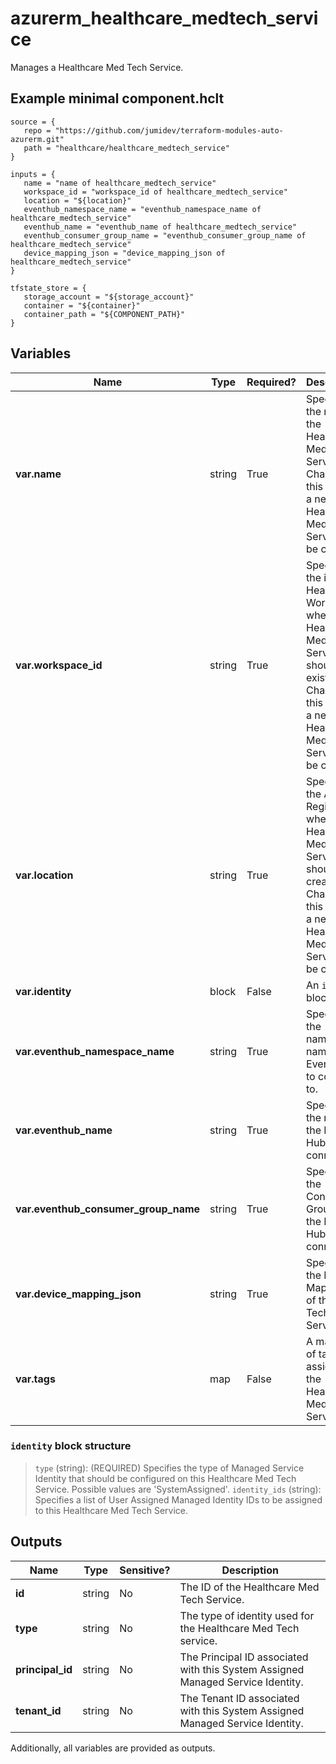 # azurerm_healthcare_medtech_service

Manages a Healthcare Med Tech Service.

## Example minimal component.hclt

```hcl
source = {
   repo = "https://github.com/jumidev/terraform-modules-auto-azurerm.git" 
   path = "healthcare/healthcare_medtech_service" 
}

inputs = {
   name = "name of healthcare_medtech_service" 
   workspace_id = "workspace_id of healthcare_medtech_service" 
   location = "${location}" 
   eventhub_namespace_name = "eventhub_namespace_name of healthcare_medtech_service" 
   eventhub_name = "eventhub_name of healthcare_medtech_service" 
   eventhub_consumer_group_name = "eventhub_consumer_group_name of healthcare_medtech_service" 
   device_mapping_json = "device_mapping_json of healthcare_medtech_service" 
}

tfstate_store = {
   storage_account = "${storage_account}" 
   container = "${container}" 
   container_path = "${COMPONENT_PATH}" 
}

```

## Variables

| Name | Type | Required? |  Description |
| ---- | ---- | --------- |  ----------- |
| **var.name** | string | True | Specifies the name of the Healthcare Med Tech Service. Changing this forces a new Healthcare Med Tech Service to be created. | 
| **var.workspace_id** | string | True | Specifies the id of the Healthcare Workspace where the Healthcare Med Tech Service should exist. Changing this forces a new Healthcare Med Tech Service to be created. | 
| **var.location** | string | True | Specifies the Azure Region where the Healthcare Med Tech Service should be created. Changing this forces a new Healthcare Med Tech Service to be created. | 
| **var.identity** | block | False | An `identity` block. | 
| **var.eventhub_namespace_name** | string | True | Specifies the namespace name of the Event Hub to connect to. | 
| **var.eventhub_name** | string | True | Specifies the name of the Event Hub to connect to. | 
| **var.eventhub_consumer_group_name** | string | True | Specifies the Consumer Group of the Event Hub to connect to. | 
| **var.device_mapping_json** | string | True | Specifies the Device Mappings of the Med Tech Service. | 
| **var.tags** | map | False | A mapping of tags to assign to the Healthcare Med Tech Service. | 

### `identity` block structure

>`type` (string): (REQUIRED) Specifies the type of Managed Service Identity that should be configured on this Healthcare Med Tech Service. Possible values are 'SystemAssigned'.
>`identity_ids` (string): Specifies a list of User Assigned Managed Identity IDs to be assigned to this Healthcare Med Tech Service.



## Outputs

| Name | Type | Sensitive? | Description |
| ---- | ---- | --------- | --------- |
| **id** | string | No  | The ID of the Healthcare Med Tech Service. | 
| **type** | string | No  | The type of identity used for the Healthcare Med Tech service. | 
| **principal_id** | string | No  | The Principal ID associated with this System Assigned Managed Service Identity. | 
| **tenant_id** | string | No  | The Tenant ID associated with this System Assigned Managed Service Identity. | 

Additionally, all variables are provided as outputs.
